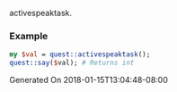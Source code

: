 activespeaktask.
### Example

```perl
my $val = quest::activespeaktask();
quest::say($val); # Returns int
```


Generated On 2018-01-15T13:04:48-08:00